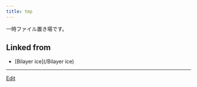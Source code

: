 ```yaml
---
title: tmp
---
```

一時ファイル置き場です。



## Linked from

* [Bilayer ice](/Bilayer ice)


----

[Edit](https://github.com/vitroid/vitroid.github.io/edit/master/MD/tmp.md)


